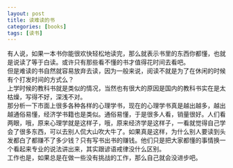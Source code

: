 ```yaml
---
layout: post
title: 读难读的书
categories: [books]
tags: [读书]
---
```

有人说，如果一本书你能很欢快轻松地读完，那么就表示书里的东西你都懂，也就是说读了等于白读。或许只有那些看不懂的书才值得花时间去看吧。  
但是难读的书自然就容易放弃去读，因为一般来说，阅读不就是为了在休闲的时候有个打发时间的方式么？  
上学时候的教科书就是类似的情况，当然也有很大的原因是国内的教科书实在是太枯燥，写得不好，深浅不对。  
那分析一下市面上很多各种各样的心理学书，现在的心理学书真是越出越多，越出越通俗易懂，经济学书籍也是类似。通俗易懂，于是很多人看，销量很好。人们看两眼，哦，原来心理学就是这样子，哦，原来经济学是这样子，一看就觉得自己学会了很多东西，可以去别人侃大山吹大牛了。如果真是这样，为什么别人要读到头发都白了都赚不了多少钱？只有写书出书的赚钱。他们只是把大家都懂的事情换一个看起来专业的说法讲出来，其实跟谚语戒律没什么区别。  
工作也是，如果总是在做一些没有挑战的工作，那么自己就会没进步吧。  
 